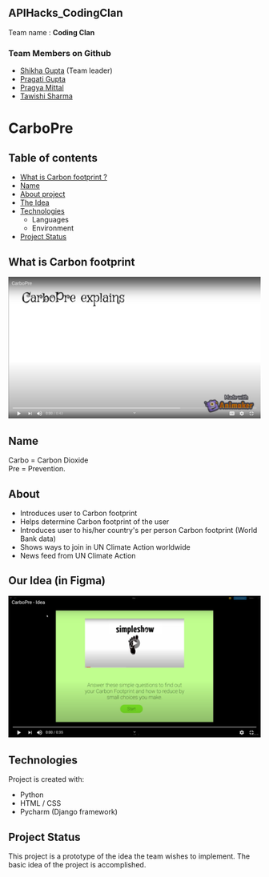 ## APIHacks_CodingClan
Team name : **Coding Clan**
### Team Members on Github
* [Shikha Gupta](https://github.com/Shikha291) (Team leader)
* [Pragati Gupta](https://github.com/pragatig746)
* [Pragya Mittal](https://github.com/pragyamittal0)
* [Tawishi Sharma](https://github.com/Tawishi)
# CarboPre
## Table of contents
* [What is Carbon footprint ?](#what-is-carbon-footprint)
* [Name](#name)
* [About project](#about)
* [The Idea](#our-idea-in-figma)
* [Technologies](#technologies)
  * Languages
  * Environment
* [Project Status](#project-status)
## What is Carbon footprint
[![Watch the video](https://github.com/Team-Coding-Clan/APIHacks_CodingClan/blob/main/image/cover.png)](https://www.youtube.com/watch?v=JmtKc1YMSdY&feature=youtu.be)
## Name
Carbo = Carbon Dioxide <br>
Pre = Prevention.
## About
* Introduces user to Carbon footprint
* Helps determine Carbon footprint of the user
* Introduces user to his/her country's per person Carbon footprint (World Bank data)
* Shows ways to join in UN Climate Action worldwide
* News feed from UN Climate Action
## Our Idea (in Figma)
[![Watch the video](https://github.com/Team-Coding-Clan/APIHacks_CodingClan/blob/main/image/cover2.png)](https://youtu.be/QIAm1mmMVAE)
## Technologies
Project is created with:
* Python
* HTML / CSS
* Pycharm (Django framework)
## Project Status
This project is a prototype of the idea the team wishes to implement. The basic idea of the project is accomplished.

